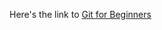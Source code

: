 Here's the link to [Git for Beginners](http://stackoverflow.com/questions/315911/git-for-beginners-the-definitive-practical-guide?rq=1)
